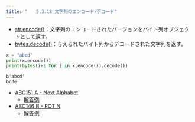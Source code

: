 ```yaml
---
title: "　　5.3.18 文字列のエンコード/デコード"
---
```


* [str.encode()](https://docs.python.org/ja/3/library/stdtypes.html#str.encode)：文字列のエンコードされたバージョンをバイト列オブジェクトとして返す。
* [bytes.decode()](https://docs.python.org/ja/3/library/stdtypes.html#bytes.decode)：与えられたバイト列からデコードされた文字列を返す。

```python:サンプルコード：sample_311.py
x = "abcd"
print(x.encode())
print(bytes(i+1 for i in x.encode()).decode())
```

```text:実行結果
b'abcd'
bcde
```

- [ABC151 A - Next Alphabet](https://atcoder.jp/contests/abc151/tasks/abc151_a)
    - [解答例](https://atcoder.jp/contests/abc151/submissions/17746894)
- [ABC146 B - ROT N](https://atcoder.jp/contests/abc146/tasks/abc146_b)
    - [解答例](https://atcoder.jp/contests/abc146/submissions/15313396)